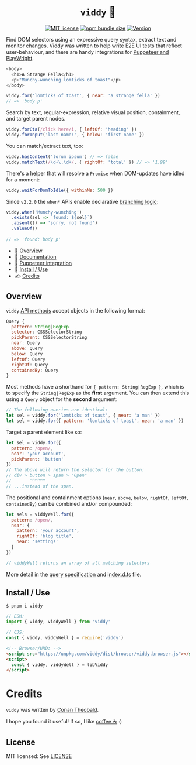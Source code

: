 <h1 align="center"><code>viddy</code> 🍊</h1>

<p align="center">
  <a href="https://github.com/shuckster/viddy/blob/master/LICENSE">
    <img
      alt="MIT license"
      src="https://img.shields.io/npm/l/viddy?style=plastic"
    /></a>
  <a href="https://bundlephobia.com/result?p=viddy">
    <img
      alt="npm bundle size"
      src="https://img.shields.io/bundlephobia/minzip/viddy?style=plastic"
    /></a>
  <a href="https://www.npmjs.com/package/viddy">
    <img
      alt="Version"
      src="https://img.shields.io/npm/v/viddy?style=plastic"
    /></a>
</p>

Find DOM selectors using an expressive query syntax, extract text and monitor changes. Viddy was written to help write E2E UI tests that reflect user-behaviour, and there are handy integrations for [Puppeteer and PlayWright](https://github.com/shuckster/viddy/wiki/Integrations).

```js
<body>
  <h1>A Strange Fella</h1>
  <p>"Munchy-wunching lomticks of toast"</p>
</body>

viddy.for('lomticks of toast', { near: 'a strange fella' })
// => 'body p'
```

Search by text, regular-expression, relative visual position, containment, and target parent nodes.

```js
viddy.forCta(/click here/i, { leftOf: 'heading' })
viddy.forInput('last name:', { below: 'first name' })
```

You can match/extract text, too:

```js
viddy.hasContent('lorum ipsum') // => false
viddy.matchText(/\d+\.\d+/, { rightOf: 'total' }) // => '1.99'
```

There's a helper that will resolve a `Promise` when DOM-updates have idled for a moment:

```js
viddy.waitForDomToIdle({ withinMs: 500 })
```

Since `v2.2.0` the `when*` APIs enable declarative [branching logic](https://github.com/shuckster/viddy/wiki/API-methods#-methods-for-branching-logic):

```js
viddy.when('Munchy-wunching')
  .exists(sel => `found: ${sel}`)
  .absent(() => 'sorry, not found')
  .valueOf()
  
// => 'found: body p'
```

- 👀 [Overview](#overview)
- 📖 [Documentation](https://github.com/shuckster/viddy/wiki)
- 🤡 [Puppeteer integration](https://github.com/shuckster/viddy/wiki/Puppeteer-Integration)
- 📀 [Install / Use](#install--use)
- ✍️ [Credits](#credits)

## Overview

`viddy` [API methods](https://github.com/shuckster/viddy/wiki/API-methods) accept objects in the following format:

```js
Query {
  pattern: String|RegExp
  selector: CSSSelectorString
  pickParent: CSSSelectorString
  near: Query
  above: Query
  below: Query
  leftOf: Query
  rightOf: Query
  containedBy: Query
}
```

Most methods have a shorthand for `{ pattern: String|RegExp }`, which is to specify the `String|RegExp` as the **first** argument. You can then extend this using a `Query` object for the **second** argument:

```js
// The following queries are identical:
let sel = viddy.for('lomticks of toast', { near: 'a man' })
let sel = viddy.for({ pattern: 'lomticks of toast', near: 'a man' })
```

Target a parent element like so:

```js
let sel = viddy.for({
  pattern: /open/,
  near: 'your account',
  pickParent: 'button'
})
// The above will return the selector for the button:
// div > button > span > "Open"
//       ^^^^^^
// ...instead of the span.
```

The positional and containment options (`near`, `above`, `below`, `rightOf`, `leftOf`, `containedBy`) can be combined and/or compounded:

```js
let sels = viddyWell.for({
  pattern: /open/,
  near: {
    pattern: 'your account',
    rightOf: 'blog title',
    near: 'settings'
  }
})

// viddyWell returns an array of all matching selectors
```

More detail in the [query specification](https://github.com/shuckster/viddy/wiki#query-specification) and [index.d.ts](https://github.com/shuckster/viddy/blob/master/index.d.ts) file.

## Install / Use

```
$ pnpm i viddy
```

```js
// ESM:
import { viddy, viddyWell } from 'viddy'

// CJS:
const { viddy, viddyWell } = require('viddy')
```

```html
<!-- Browser/UMD: -->
<script src="https://unpkg.com/viddy/dist/browser/viddy.browser.js"></script>
<script>
  const { viddy, viddyWell } = libViddy
</script>
```

# Credits

`viddy` was written by [Conan Theobald](https://github.com/shuckster/).

I hope you found it useful! If so, I like [coffee ☕️](https://www.buymeacoffee.com/shuckster) :)

## License

MIT licensed: See [LICENSE](LICENSE)
